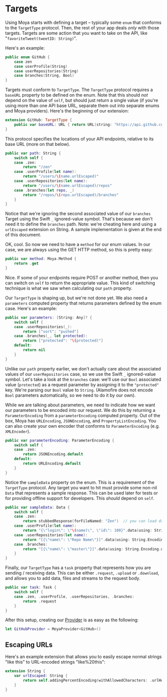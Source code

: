 Targets
=======

Using Moya starts with defining a target – typically some `enum` that conforms
to the `TargetType` protocol. Then, the rest of your app deals *only* with
those targets. Targets are some action that you want to take on the API,
like "`favoriteTweet(tweetID: String)`".

Here's an example:

```swift
public enum GitHub {
    case zen
    case userProfile(String)
    case userRepositories(String)
    case branches(String, Bool)
}
```

Targets must conform to `TargetType`. The `TargetType` protocol requires a
`baseURL` property to be defined on the enum. Note that this should *not* depend
on the value of `self`, but should just return a single value (if you're using
more than one API base URL, separate them out into separate enums and Moya
providers). Here's the beginning of our extension:

```swift
extension GitHub: TargetType {
    public var baseURL: URL { return URL(string: "https://api.github.com")! }
}
```

This protocol specifies the locations of
your API endpoints, relative to its base URL (more on that below).

```swift
public var path: String {
    switch self {
    case .zen:
        return "/zen"
    case .userProfile(let name):
        return "/users/\(name.urlEscaped)"
    case .userRepositories(let name):
        return "/users/\(name.urlEscaped)/repos"
    case .branches(let repo, _)
        return "/repos/\(repo.urlEscaped)/branches"
    }
}
```

Notice that we're ignoring the second associated value of our `branches` Target using the Swift `_` ignored-value symbol. That's because we don't need it to define the `branches` path.
Note: we're cheating here and using a `urlEscaped` extension on String.
A sample implementation is given at the end of this document.

OK, cool. So now we need to have a `method` for our enum values. In our case, we
are always using the GET HTTP method, so this is pretty easy:

```swift
public var method: Moya.Method {
    return .get
}
```

Nice. If some of your endpoints require POST or another method, then you can switch
on `self` to return the appropriate value. This kind of switching technique is what
we saw when calculating our `path` property.

Our `TargetType` is shaping up, but we're not done yet. We also need a `parameters`
computed property that returns parameters defined by the enum case. Here's an example:

```swift
public var parameters: [String: Any]? {
    switch self {
    case .userRepositories(_):
        return ["sort": "pushed"]
    case .branches(_, let protected):
        return ["protected": "\(protected)"]
    default:
        return nil
    }
}
```

Unlike our `path` property earlier, we don't actually care about the associated values of our `userRepositories` case, so we use the Swift `_` ignored-value symbol.
Let's take a look at the `branches` case: we'll use our `Bool` associated value (`protected`) as a request parameter by assigning it to the `"protected"` key. We're parsing our `Bool` value to `String`. (Alamofire does not encode `Bool` parameters automatically, so we need to do it by our own).

While we are talking about parameters, we need to indicate how we want our
parameters to be encoded into our request. We do this by returning a
`ParameterEncoding` from a `parameterEncoding` computed property. Out of the
box, Moya has `URLEncoding`, `JSONEncoding`, and `PropertyListEncoding`. You can
also create your own encoder that conforms to `ParameterEncoding` (e.g.
`XMLEncoder`).

```swift
public var parameterEncoding: ParameterEncoding {
    switch self {
    case .zen:
        return JSONEncoding.default
    default:
        return URLEncoding.default
    }
}
```

Notice the `sampleData` property on the enum. This is a requirement of
the `TargetType` protocol. Any target you want to hit must provide some non-nil
`Data` that represents a sample response. This can be used later for tests or
for providing offline support for developers. This *should* depend on `self`.

```swift
public var sampleData: Data {
    switch self {
    case .zen:
        return stubbedResponse(forFileNamed: "Zen")  // you can load data from files using `stubbedResponse`.
    case .userProfile(let name):
        return "{\"login\": \"\(name)\", \"id\": 100}".data(using: String.Encoding.utf8)!
    case .userRepositories(let name):
        return "[{\"name\": \"Repo Name\"}]".data(using: String.Encoding.utf8)!
    case .branches:
        return "[{\"name\": \"master\"}]".data(using: String.Encoding.utf8)!
    }
}
```

Finally, our `TargetType` has a `task` property that represents how you are sending / receiving data. This can be either `.request`, `.upload` or `.download`, and allows you to add data, files and streams to the request body.

```swift
public var task: Task {
    switch self {
    case .zen, .userProfile, .userRepositories, .branches:
        return .request
    }
}
```

After this setup, creating our [Provider](Providers.md) is as easy as the following:

```swift
let GitHubProvider = MoyaProvider<GitHub>()
```

Escaping URLs
-------------

Here's an example extension that allows you to easily escape normal strings
"like this" to URL-encoded strings "like%20this":

```swift
extension String {
    var urlEscaped: String {
        return self.addingPercentEncoding(withAllowedCharacters: .urlHostAllowed)!
    }
}
```
